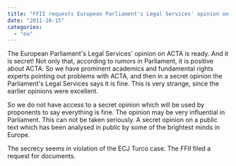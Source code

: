 ```yaml
---
title: "FFII requests European Parliament's Legal Services' opinion on ACTA"
date: "2011-10-15"
categories: 
  - "eu"
---
```


The European Parliament's Legal Services' opinion on ACTA is ready. And it is secret! Not only that, according to rumors in Parliament, it is positive about ACTA. So we have prominent academics and fundamental rights experts pointing out problems with ACTA, and then in a secret opinion the Parliament's Legal Services says it is fine. This is very strange, since the earlier opinions were excellent.

So we do not have access to a secret opinion which will be used by proponents to say everything is fine. The opinion may be very influential in Parliament. This can not be taken seriously. A secret opinion on a public text which has been analysed in public by some of the brightest minds in Europe.

The secrecy seems in violation of the ECJ Turco case. The FFII filed a request for documents.
